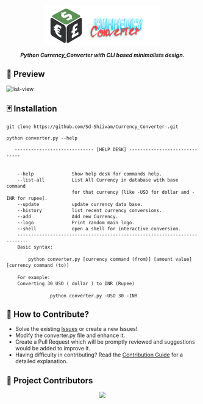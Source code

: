 <p align="center">
  <img src="https://raw.githubusercontent.com/Sd-Shiivam/Sd-Shiivam/main/imagehost/Untitled.png" alt="logo" width="300" />
</p>

<p align="center">
<b><i>
Python Currency_Converter with CLI based minimalists design.
</i>
</b>
</p>


## <a name='Preview'> 💖 Preview</a>
![list-view](https://raw.githubusercontent.com/Sd-Shiivam/Currency_Converter-/main/sample.png)

## <a name='Preview'>🃏 Installation</a>
```
git clone https://github.com/Sd-Shiivam/Currency_Converter-.git
```
```
python converter.py --help
```
```
   ----------------------------- [HELP DESK] ------------------------------


    --help              Show help desk for commands help.
    --list-all          List All Currency in database with base command
                        for that currency [like -USD for dollar and -INR for rupee].
    --update            update currency data base.
    --history           list recent currency conversions.
    --add               Add new Currency.
    --logo              Print random main logo.
    --shell             open a shell for interactive conversion.
    --------------------------------------------------------------------------
    Basic syntax:

        python converter.py [currency command (from)] [amount value] [currency command (to)]

    For example:
    Converting 30 USD ( dollar ) to INR (Rupee)

                python converter.py -USD 30 -INR
```
## <a name='how-to-contribute'>🎊 How to Contribute?</a>

- Solve the existing [Issues](https://github.com/Sd-Shiivam/Currency_Converter-/issues) or create a new Issues!
- Modify the converter.py file and enhance it.
- Create a Pull Request which will be promptly reviewed and suggestions would be added to improve it.
- Having difficulty in contributing? Read the [Contribution Guide](https://github.com/Sd-Shiivam/Currency_Converter-/blob/main/CONTRIBUTING.md) for a detailed explanation.

## <a name='contributors'>👥 Project Contributors</a>

<a href="https://github.com/Sd-Shiivam/Currency_Converter-/graphs/contributors">
    <p align="center" >
        <img src="https://contrib.rocks/image?repo=Sd-Shiivam/Currency_Converter-" />
    </p>
</a>
